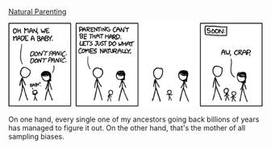 [Natural Parenting](https://xkcd.com/674)

![Natural Parenting](./random_comic.png)

On one hand, every single one of my ancestors going back billions of years has managed to figure it out.  On the other hand, that's the mother of all sampling biases.

